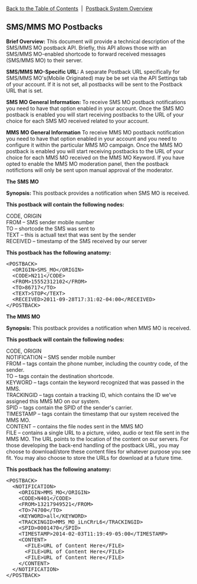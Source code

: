 <a href="/1.3/README.md">Back to the Table of Contents</a>&nbsp;&nbsp;|&nbsp;&nbsp;<a href="/1.3/CONTENTS/POSTBACKS/POSTBACK_SYSTEM_OVERVIEW.md">Postback System Overview</a>
<h2>SMS/MMS MO Postbacks</h2>
<div id="page-content"><strong>Brief Overview:</strong>
This document will provide a technical description of the SMS/MMS MO postback API. Briefly, this API allows those with an SMS/MMS MO-enabled shortcode to forward received messages (SMS/MMS MO) to their server.

<strong>SMS/MMS MO-Specific URL:</strong>
A separate Postback URL specifically for SMS/MMS MO's(Mobile Originated) may be be set via the API Settings tab of your account.  If it is not set, all postbacks will be sent to the Postback URL that is set.

<strong>SMS MO General Information:</strong>
To receive SMS MO postback notifications you need to have that option enabled in your account. Once the SMS MO 
postback is enabled you will start receiving postbacks to the URL of your choice for each SMS MO received related to 
your account.

<strong>MMS MO General Information</strong>
To receive MMS MO postback notification you need to have that option enabled in your account and you need to 
configure it within the particular MMS MO campaign.  Once the MMS MO postback is enabled you will start receiving 
postbacks to the URL of your choice for each MMS MO received on the MMS MO Keyword. If you have opted to enable
the MMS MO moderation panel, then the postback notifictions will only be sent upon manual approval of the moderator.



<a name="SMS"><strong>The SMS MO</strong></a>
<p><strong>Synopsis: </strong>This postback provides a notification when SMS MO is received.</p>
<strong><p>This postback will contain the following nodes:</p></strong>

CODE, ORIGIN<BR/>
FROM &#8211; SMS sender mobile number<BR/>
TO &#8211; shortcode the SMS was sent to<BR/>
TEXT &#8211; this is actuall text that was sent by the sender<BR/>
RECEIVED &#8211; timestamp of the SMS received by our server<BR/>

<p><strong>This postback has the following anatomy:</strong></p>
<pre>
&lt;POSTBACK&gt;
  &lt;ORIGIN&gt;SMS_MO&lt;/ORIGIN&gt;
  &lt;CODE&gt;N211&lt;/CODE&gt;
  &lt;FROM&gt;15552312102&lt;/FROM&gt;
  &lt;TO&gt;86717&lt;/TO&gt;
  &lt;TEXT&gt;STOP&lt;/TEXT&gt;
  &lt;RECEIVED&gt;2011-09-28T17:31:02-04:00&lt;/RECEIVED&gt;
&lt;/POSTBACK&gt;
</pre>


<a name="MMS"><p><strong>The MMS MO</strong></p></a>
<p><strong>Synopsis: </strong>This postback provides a notification when MMS MO is received.</p> 
<strong><p>This postback will contain the following nodes:</p></strong>

CODE, ORIGIN<BR/>
NOTIFICATION &#8211; SMS sender mobile number<BR/>
FROM &#8211; tags contain the phone number, including the country code, of the sender.<BR/>
TO &#8211; tags contain the destination shortcode.<BR/>
KEYWORD &#8211; tags contain the keyword recognized that was passed in the MMS.<BR/>
TRACKINGID &#8211; tags contain a tracking ID, which contains the ID we've assigned this MMS MO on our system.<BR/>
SPID &#8211; tags contain the SPID of the sender's carrier.<BR/>
TIMESTAMP &#8211; tags contain the timestamp that our system received the MMS MO.<BR/>
CONTENT &#8211; contains the file nodes sent in the MMS MO<BR/>
FILE &#8211; contains a single URL to a picture, video, audio or text file sent in the MMS MO.  The URL points to the location of the content on our servers. For those developing the back-end handling of the postback URL, you may choose to download/store these content files for whatever purpose you see fit. You may also choose to store the URLs for download at a future time.<BR/>
<p><strong>This postback has the following anatomy:</strong></p>
<pre>
&lt;POSTBACK&gt;
  &lt;NOTIFICATION&gt;
    &lt;ORIGIN&gt;MMS_MO&lt;/ORIGIN&gt;
    &lt;CODE&gt;N401&lt;/CODE&gt;
    &lt;FROM&gt;13217949521&lt;/FROM&gt;
    &lt;TO&gt;74700&lt;/TO&gt;
    &lt;KEYWORD&gt;all&lt;/KEYWORD>
    &lt;TRACKINGID&gt;MMS_MO_iLnCRrL6&lt;/TRACKINGID&gt;
    &lt;SPID&gt;0001470&lt;/SPID&gt;
    &lt;TIMESTAMP&gt;2014-02-03T11:19:49-05:00&lt;/TIMESTAMP&gt;
    &lt;CONTENT&gt;
      &lt;FILE&gt;URL of Content Here&lt;/FILE&gt;
      &lt;FILE&gt;URL of Content Here&lt;/FILE&gt;
      &lt;FILE&gt;URL of Content Here&lt;/FILE&gt;
    &lt;/CONTENT&gt;
  &lt;/NOTIFICATION&gt;
&lt;/POSTBACK&gt;
</pre>

